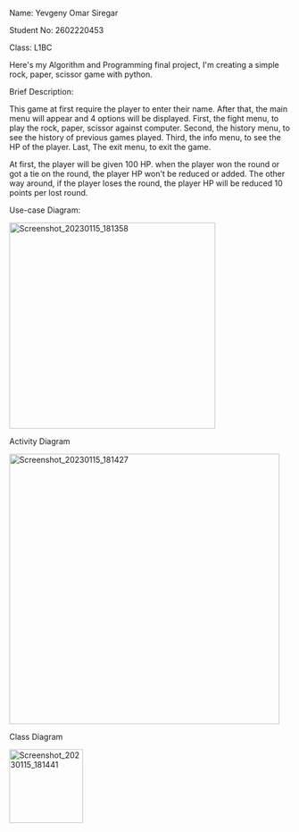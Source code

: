 Name: Yevgeny Omar Siregar

Student No: 2602220453

Class: L1BC

Here's my Algorithm and Programming final project, I'm creating a simple rock, paper, scissor game with python.

Brief Description:

This game at first require the player to enter their name. After that, the main menu will appear and 4 options will be displayed.
First, the fight menu, to play the rock, paper, scissor against computer.
Second, the history menu, to see the history of previous games played.
Third, the info menu, to see the HP of the player.
Last, The exit menu, to exit the game.

At first, the player will be given 100 HP. when the player won the round or got a tie on the round, the player HP won't be reduced or added.
The other way around, if the player loses the round, the player HP will be reduced 10 points per lost round.

Use-case Diagram:

<img width="369" alt="Screenshot_20230115_181358" src="https://user-images.githubusercontent.com/48908985/212537447-97c88d7a-b0e5-4681-93ae-3544bb9aebd7.png">

Activity Diagram

<img width="484" alt="Screenshot_20230115_181427" src="https://user-images.githubusercontent.com/48908985/212537471-22fd5f76-ab2c-4199-b8f1-60b484541343.png">

Class Diagram

<img width="132" alt="Screenshot_20230115_181441" src="https://user-images.githubusercontent.com/48908985/212537483-baf2feb6-8b7b-488d-a63a-1186cbbb322d.png">
